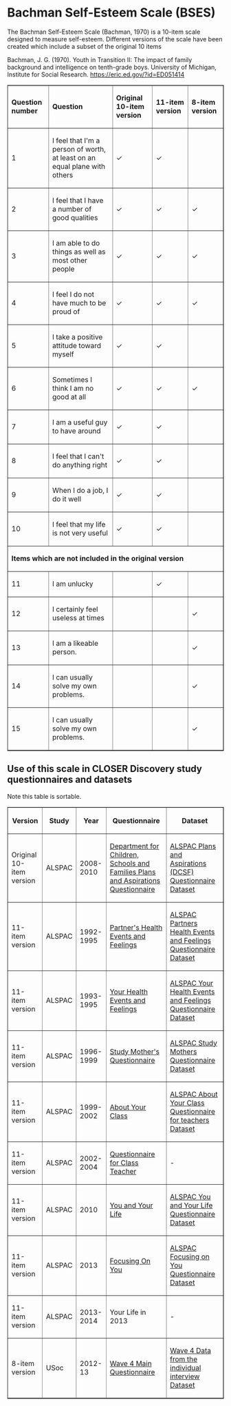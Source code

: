 <h1>
  Bachman Self-Esteem Scale (BSES)
</h1>
<p>
  The Bachman Self-Esteem Scale (Bachman, 1970) is a 10-item scale designed to measure self-esteem. 
  Different versions of the scale have been created which include a subset of the original 10 items
</p>
<p>
      Bachman, J. G. (1970). Youth in Transition II: The impact of family background and intelligence on tenth-grade boys. University of Michigan, Institute for Social Research.
      <a href="https://eric.ed.gov/?id=ED051414">https://eric.ed.gov/?id=ED051414</a>
</p>
<table border="1" cellspacing="0" cellpadding="0" width="95%">
  <colgroup>
      <col>
  </colgroup>
  <colgroup>
      <col>
  </colgroup>
  <colgroup>
      <col>
  </colgroup>
  <colgroup>
      <col>
  </colgroup>
  <colgroup>
      <col>
  </colgroup>
  <tbody>
      <tr>
          <td>
              <p>
                  <strong>Question    number</strong>
              </p>
          </td>
          <td>
              <p>
                  <strong>Question</strong>
              </p>
          </td>
          <td>
              <p>
                  <strong>Original 10-item version</strong>
              </p>
          </td>
          <td>
              <p>
                  <strong>11-item version</strong>
              </p>
          </td>
          <td>
              <p>
                  <strong>8-item version</strong>
              </p>
          </td>
      </tr>
      <tr>
          <td>
              <p>
                  1
              </p>
          </td>
          <td>
              <p>
                  I feel that I'm a person of worth, at least on an equal plane with others
              </p>
          </td>
          <td>
              <p>
                  ✓
              </p>
          </td>
          <td>
              <p>
                  ✓
              </p>
          </td>
          <td>
          </td>
      </tr>
      <tr>
          <td>
              <p>
                  2
              </p>
          </td>
          <td>
              <p>
                  I feel that I have a number of good qualities
              </p>
          </td>
          <td>
              <p>
                  ✓
              </p>
          </td>
          <td>
              <p>
                  ✓
              </p>
          </td>
          <td>
              <p>
                  ✓
              </p>
          </td>
      </tr>
      <tr>
          <td>
              <p>
                  3
              </p>
          </td>
          <td>
              <p>
                  I am able to do things as well as most other people
              </p>
          </td>
          <td>
              <p>
                  ✓
              </p>
          </td>
          <td>
              <p>
                  ✓
              </p>
          </td>
          <td>
              <p>
                  ✓
              </p>
          </td>
      </tr>
      <tr>
          <td>
              <p>
                  4
              </p>
          </td>
          <td>
              <p>
                  I feel I do not have much to be proud of
              </p>
          </td>
          <td>
              <p>
                  ✓
              </p>
          </td>
          <td>
              <p>
                  ✓
              </p>
          </td>
          <td>
              <p>
                  ✓
              </p>
          </td>
      </tr>
      <tr>
          <td>
              <p>
                  5
              </p>
          </td>
          <td>
              <p>
                  I take a positive attitude toward myself
              </p>
          </td>
          <td>
              <p>
                  ✓
              </p>
          </td>
          <td>
              <p>
                  ✓
              </p>
          </td>
          <td>
          </td>
      </tr>
      <tr>
          <td>
              <p>
                  6
              </p>
          </td>
          <td>
              <p>
                  Sometimes I think I am no good at all
              </p>
          </td>
          <td>
              <p>
                  ✓
              </p>
          </td>
          <td>
              <p>
                  ✓
              </p>
          </td>
          <td>
              <p>
                  ✓
              </p>
          </td>
      </tr>
      <tr>
          <td>
              <p>
                  7
              </p>
          </td>
          <td>
              <p>
                  I am a useful guy to have around
              </p>
          </td>
          <td>
              <p>
                  ✓
              </p>
          </td>
          <td>
              <p>
                  ✓
              </p>
          </td>
          <td>
          </td>
      </tr>
      <tr>
          <td>
              <p>
                  8
              </p>
          </td>
          <td>
              <p>
                  I feel that I can't do anything right
              </p>
          </td>
          <td>
              <p>
                  ✓
              </p>
          </td>
          <td>
              <p>
                  ✓
              </p>
          </td>
          <td>
          </td>
      </tr>
      <tr>
          <td>
              <p>
                  9
              </p>
          </td>
          <td>
              <p>
                  When I do a job, I do it well
              </p>
          </td>
          <td>
              <p>
                  ✓
              </p>
          </td>
          <td>
              <p>
                  ✓
              </p>
          </td>
          <td>
          </td>
      </tr>
      <tr>
          <td>
              <p>
                  10
              </p>
          </td>
          <td>
              <p>
                  I feel that my life is not very useful
              </p>
          </td>
          <td>
              <p>
                  ✓
              </p>
          </td>
          <td>
              <p>
                  ✓
              </p>
          </td>
          <td>
          </td>
      </tr>
      <tr>
          <td colspan="5">
              <p>
                  <strong>
                      Items    which are not included in the original version
                  </strong>
              </p>
          </td>
      </tr>
      <tr>
          <td>
              <p>
                  11
              </p>
          </td>
          <td>
              <p>
                  I am unlucky
              </p>
          </td>
          <td>
          </td>
          <td>
              <p>
                  ✓
              </p>
          </td>
          <td>
          </td>
      </tr>
      <tr>
          <td>
              <p>
                  12
              </p>
          </td>
          <td>
              <p>
                  I certainly feel useless at times
              </p>
          </td>
          <td>
          </td>
          <td>
          </td>
          <td>
              <p>
                  ✓
              </p>
          </td>
      </tr>
      <tr>
          <td>
              <p>
                  13
              </p>
          </td>
          <td>
              <p>
                  I am a likeable person.
              </p>
          </td>
          <td>
          </td>
          <td>
          </td>
          <td>
              <p>
                  ✓
              </p>
          </td>
      </tr>
      <tr>
          <td>
              <p>
                  14
              </p>
          </td>
          <td>
              <p>
                  I can usually solve my own problems.
              </p>
          </td>
          <td>
          </td>
          <td>
          </td>
          <td>
              <p>
                  ✓
              </p>
          </td>
      </tr>  
      <tr>
          <td>
              <p>
                  15
              </p>
          </td>
          <td>
              <p>
                  I can usually solve my own problems.
              </p>
          </td>
          <td>
          </td>
          <td>
          </td>
          <td>
              <p>
                  ✓
              </p>
          </td>
      </tr>  
  </tbody>
</table>
<h2>
  Use  of this scale in CLOSER Discovery study questionnaires and datasets
</h2>
Note this table is sortable.
<table class="table sortable" border="1" cellspacing="0" cellpadding="0" width="95%">
  <colgroup>
      <col>
  </colgroup>
  <colgroup>
      <col>
  </colgroup>
  <colgroup>
      <col>
  </colgroup>
  <colgroup>
      <col>
  </colgroup>
  <colgroup>
      <col>
  </colgroup>
  <thead>
      <tr>
          <th title="Background colour :">
                 <p>
                  <strong>Version</strong>
              </p>
          </th>
          <th title="Background colour :">
              <p>
                  <strong>Study</strong>
              </p>
          </th>
          <th>
              <p>
                  <strong>Year</strong>
              </p>
          </th>
          <th title="Background colour :">
              <p>
                  <strong>Questionnaire</strong>
              </p>
          </th>
          <th title="Background colour :">
              <p>
                  <strong>Dataset</strong>
              </p>
          </th>
        </tr>
      </thead>
        <tbody>
        <tr>
          <td>
              <p>
                  Original 10-item version
              </p>
          </td>
          <td>
              <p>
                  ALSPAC
              </p>
          </td>
          <td>
              <p>
                  2008-2010
              </p>
          </td>
          <td>
              <p>
                  <a href="https://discovery.closer.ac.uk/item/uk.alspac/72703e0f-8d9f-46f1-9e19-d2ba5ddeb68e">
                      Department for Children, Schools and Families Plans and Aspirations Questionnaire                    
                  </a>
              </p>
          </td>
          <td>
              <p>
                  <a href="https://discovery.closer.ac.uk/item/uk.alspac/536811a6-b216-40e4-bae7-15d38bb109bf">
                      ALSPAC Plans and Aspirations (DCSF) Questionnaire Dataset
                  </a>
              </p>
          </td>
        </tr>
        <tr>
          <td>
              <p>
                  11-item version
              </p>
          </td>
          <td>
              <p>
                  ALSPAC
              </p>
          </td>
          <td>
              <p>
                  1992-1995
              </p>
          </td>
          <td>
              <p>
                  <a href="https://discovery.closer.ac.uk/item/uk.alspac/5057b4b7-4dcb-4d40-8ccc-6d254cc1f602">
                      Partner's Health Events and Feelings
                  </a>
              </p>
          </td>
          <td>
              <p>
                  <a href="https://discovery.closer.ac.uk/item/uk.alspac/3bda815f-c729-4729-a247-731843ad249c">
                     ALSPAC Partners Health Events and Feelings Questionnaire Dataset
                  </a>
              </p>
          </td>
      </tr>
      <tr>
          <td>
              <p>
                  11-item version
              </p>
          </td>
          <td>
              <p>
                  ALSPAC
              </p>
          </td>
          <td>
              <p>
                  1993-1995
              </p>
          </td>
          <td>
              <p>
                  <a href="https://discovery.closer.ac.uk/item/uk.alspac/4ff00c7a-b314-4ec2-931e-2b6eee1bbced">
                      Your Health Events and Feelings
                  </a>
              </p>
          </td>
          <td>
              <p>
                  <a href="https://discovery.closer.ac.uk/item/uk.alspac/d052f168-3b67-407a-a74a-2d550f456f1f">
                     ALSPAC Your Health Events and Feelings Questionnaire Dataset
                  </a>
              </p>
          </td>
      </tr>
      <tr>
          <td>
              <p>
                  11-item version
              </p>
          </td>
          <td>
              <p>
                  ALSPAC
              </p>
          </td>
          <td>
              <p>
                  1996-1999
              </p>
          </td>
          <td>
              <p>
                  <a href="https://discovery.closer.ac.uk/item/uk.alspac/99a6dd3b-050a-4bd7-ae7a-19bfe4cc10f4">
                      Study Mother's Questionnaire
                  </a>
              </p>
          </td>
          <td>
              <p>
                  <a href="https://discovery.closer.ac.uk/item/uk.alspac/dc5ab67b-3274-4832-b5d9-93571b840622">
                     ALSPAC Study Mothers Questionnaire Dataset
                  </a>
              </p>
          </td>
      </tr>
      <tr>
          <td>
              <p>
                  11-item version
              </p>
          </td>
          <td>
              <p>
                  ALSPAC
              </p>
          </td>
          <td>
              <p>
                  1999-2002
              </p>
          </td>
          <td>
              <p>
                  <a href="https://discovery.closer.ac.uk/item/uk.alspac/c2583cc8-fcae-494b-b5de-0b307afa94f1">
                      About Your Class
                  </a>
              </p>
          </td>
          <td>
              <p>
                  <a href="https://discovery.closer.ac.uk/item/uk.alspac/33b06b60-021d-4f72-9114-10ba3f014ea8">
                      ALSPAC About Your Class Questionnaire for teachers Dataset
                  </a>
              </p>
          </td>
      </tr>
      <tr>
          <td>
              <p>
                  11-item version
              </p>
          </td>
          <td>
              <p>
                  ALSPAC
              </p>
          </td>
          <td>
              <p>
                  2002-2004
              </p>
          </td>
          <td>
              <p>
                  <a href="https://discovery.closer.ac.uk/item/uk.alspac/33574dd7-6cea-4691-be6f-89d986f44e3a">
                      Questionnaire for Class Teacher
                  </a>
              </p>
          </td>
          <td>
            <p>
                    -                   
              </p>
          </td>
      </tr>
      <tr>
          <td>
              <p>
                  11-item version
              </p>
          </td>
          <td>
              <p>
                  ALSPAC
              </p>
          </td>
          <td>
              <p>
                  2010
              </p>
          </td>
          <td>
              <p>
                  <a href="https://discovery.closer.ac.uk/item/uk.alspac/276f2878-01a1-4208-b3c0-241f3070d466">
                  You and Your Life
                  </a>
              </p>
          </td>
          <td>
              <p>
                  <a href="https://discovery.closer.ac.uk/item/uk.alspac/8a313b2b-98cd-46ee-a487-4db4263e149b">
                  ALSPAC You and Your Life Questionnaire Dataset
                  </a>
              </p>
          </td>
      </tr>
      <tr>
          <td>
              <p>
                  11-item version
              </p>
          </td>
          <td>
              <p>
                  ALSPAC
              </p>
          </td>
          <td>
              <p>
                  2013
              </p>
          </td>
          <td>
              <p>
                  <a href="https://discovery.closer.ac.uk/item/uk.alspac/4822fef4-23b0-403e-a3e2-943d343217dd">
                     Focusing On You
                  </a>
              </p>
          </td>
          <td>
              <p>
                  <a href="https://discovery.closer.ac.uk/item/uk.alspac/ead0a043-b100-4e46-ae7a-c14297c13adc">
                      ALSPAC Focusing on You Questionnaire Dataset
                  </a>
              </p>
          </td>
      </tr>
      <tr>
          <td>
              <p>
                  11-item version
              </p>
          </td>
          <td>
              <p>
                  ALSPAC
              </p>
          </td>
          <td>
              <p>
                  2013-2014
              </p>
          </td>
          <td>
              <p>
                   Your Life in 2013
              </p>
          </td>
          <td>
            <p>
                    -                   
              </p>
          </td>
      </tr>
      <tr>
          <td>
              <p>
                  8-item version
              </p>
          </td>
          <td>
              <p>
                  USoc
              </p>
          </td>
          <td>
              <p>
                  2012-13
              </p>
          </td>
          <td>
              <p>
                  <a href="https://discovery.closer.ac.uk/item/uk.iser.ukhls/726c812d-87ed-467d-aa8c-668670a9713b">
                    Wave 4 Main Questionnaire
              </p>
          </td>
          <td>
              <p>
                 <a href="https://discovery.closer.ac.uk/item/uk.iser.ukhls/dfdb0fbf-f7c8-49e3-aacb-a6f370fa9cae">
                    Wave 4 Data from the individual interview Dataset
              </p>
          </td>
      </tr>
  </tbody>
</table>
